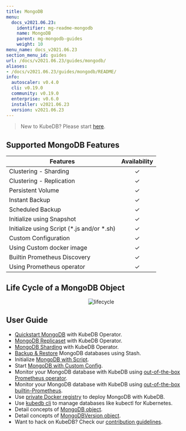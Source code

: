 ```yaml
---
title: MongoDB
menu:
  docs_v2021.06.23:
    identifier: mg-readme-mongodb
    name: MongoDB
    parent: mg-mongodb-guides
    weight: 10
menu_name: docs_v2021.06.23
section_menu_id: guides
url: /docs/v2021.06.23/guides/mongodb/
aliases:
- /docs/v2021.06.23/guides/mongodb/README/
info:
  autoscaler: v0.4.0
  cli: v0.19.0
  community: v0.19.0
  enterprise: v0.6.0
  installer: v2021.06.23
  version: v2021.06.23
---
```


> New to KubeDB? Please start [here](/docs/v2021.06.23/README).

## Supported MongoDB Features

| Features                                     | Availability |
| -------------------------------------------- | :----------: |
| Clustering - Sharding                        |   &#10003;   |
| Clustering - Replication                     |   &#10003;   |
| Persistent Volume                            |   &#10003;   |
| Instant Backup                               |   &#10003;   |
| Scheduled Backup                             |   &#10003;   |
| Initialize using Snapshot                    |   &#10003;   |
| Initialize using Script (\*.js and/or \*.sh) |   &#10003;   |
| Custom Configuration                         |   &#10003;   |
| Using Custom docker image                    |   &#10003;   |
| Builtin Prometheus Discovery                 |   &#10003;   |
| Using Prometheus operator                    |   &#10003;   |

## Life Cycle of a MongoDB Object

<p align="center">
  <img alt="lifecycle"  src="/docs/v2021.06.23/images/mongodb/mgo-lifecycle.png">
</p>

## User Guide

- [Quickstart MongoDB](/docs/v2021.06.23/guides/mongodb/quickstart/quickstart) with KubeDB Operator.
- [MongoDB Replicaset](/docs/v2021.06.23/guides/mongodb/clustering/replicaset) with KubeDB Operator.
- [MongoDB Sharding](/docs/v2021.06.23/guides/mongodb/clustering/sharding) with KubeDB Operator.
- [Backup & Restore](/docs/v2021.06.23/guides/mongodb/backup/overview/) MongoDB databases using Stash.
- Initialize [MongoDB with Script](/docs/v2021.06.23/guides/mongodb/initialization/using-script).
- Start [MongoDB with Custom Config](/docs/v2021.06.23/guides/mongodb/configuration/using-config-file).
- Monitor your MongoDB database with KubeDB using [out-of-the-box Prometheus operator](/docs/v2021.06.23/guides/mongodb/monitoring/using-prometheus-operator).
- Monitor your MongoDB database with KubeDB using [out-of-the-box builtin-Prometheus](/docs/v2021.06.23/guides/mongodb/monitoring/using-builtin-prometheus).
- Use [private Docker registry](/docs/v2021.06.23/guides/mongodb/private-registry/using-private-registry) to deploy MongoDB with KubeDB.
- Use [kubedb cli](/docs/v2021.06.23/guides/mongodb/cli/cli) to manage databases like kubectl for Kubernetes.
- Detail concepts of [MongoDB object](/docs/v2021.06.23/guides/mongodb/concepts/mongodb).
- Detail concepts of [MongoDBVersion object](/docs/v2021.06.23/guides/mongodb/concepts/catalog).
- Want to hack on KubeDB? Check our [contribution guidelines](/docs/v2021.06.23/CONTRIBUTING).
